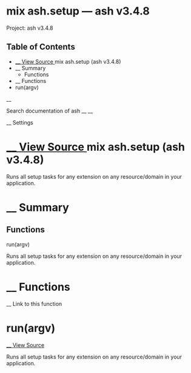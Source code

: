 # mix ash.setup — ash v3.4.8

Project: ash v3.4.8

## Table of Contents

- [ __ View Source ](external_link) mix ash.setup (ash v3.4.8)
- __ Summary
  - Functions
- __ Functions
- run(argv)

__

Search documentation of ash __ __

__ Settings

#  [ __ View Source ](external_link) mix ash.setup (ash v3.4.8)

Runs all setup tasks for any extension on any resource/domain in your application.

#  __ Summary

##  Functions

run(argv)

Runs all setup tasks for any extension on any resource/domain in your application.

#  __ Functions

__ Link to this function

# run(argv)

[ __ View Source ](external_link)

Runs all setup tasks for any extension on any resource/domain in your application.
